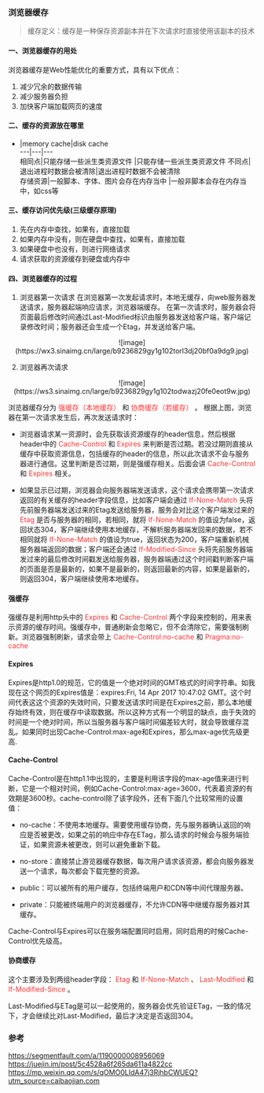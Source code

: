 ### 浏览器缓存
> 缓存定义：缓存是一种保存资源副本并在下次请求时直接使用该副本的技术

#### 一、浏览器缓存的用处
浏览器缓存是Web性能优化的重要方式，具有以下优点：  
1. 减少冗余的数据传输
2. 减少服务器负担
3. 加快客户端加载网页的速度

#### 二、缓存的资源放在哪里  
-  |memory cache|disk cache   
---|---|---  
相同点|只能存储一些派生类资源文件 |只能存储一些派生类资源文件
不同点|退出进程时数据会被清除|退出进程时数据不会被清除  
存储资源|一般脚本、字体、图片会存在内存当中	|一般非脚本会存在内存当中，如css等  

#### 三、缓存访问优先级(三级缓存原理)
1. 先在内存中查找，如果有，直接加载  
2. 如果内存中没有，则在硬盘中查找，如果有，直接加载  
3. 如果硬盘中也没有，则进行网络请求  
4. 请求获取的资源缓存到硬盘或内存中


#### 四、浏览器缓存的过程 
1. 浏览器第一次请求 
在浏览器第一次发起请求时，本地无缓存，向web服务器发送请求，服务器起端响应请求，浏览器端缓存。 
在第一次请求时，服务器会将页面最后修改时间通过Last-Modified标识由服务器发送给客户端，客户端记录修改时间；服务器还会生成一个Etag，并发送给客户端。  
<div  align="center">  
![image](https://wx3.sinaimg.cn/large/b9236829gy1g102torl3dj20bf0a9dg9.jpg)  
</div>

2. 浏览器再次请求  
<div  align="center">  
![image](https://ws3.sinaimg.cn/large/b9236829gy1g102todwazj20fe0eot9w.jpg)  
</div>

浏览器缓存分为<font color="#ff3333"> 强缓存（本地缓存） </font> 和<font color="#ff3333"> 协商缓存（若缓存） </font>。
根据上图，浏览器在第一次请求发生后，再次发送请求时：
+ 浏览器请求某一资源时，会先获取该资源缓存的header信息，然后根据header中的<font color="#ff3333"> Cache-Control </font>和<font color="#ff3333"> Expires </font>来判断是否过期。若没过期则直接从缓存中获取资源信息，包括缓存的header的信息，所以此次请求不会与服务器进行通信。这里判断是否过期，则是强缓存相关。后面会讲<font color="#ff3333"> Cache-Control </font>和<font color="#ff3333"> Expires </font> 相关。

+ 如果显示已过期，浏览器会向服务器端发送请求，这个请求会携带第一次请求返回的有关缓存的header字段信息，比如客户端会通过<font color="#ff3333"> If-None-Match </font>头将先前服务器端发送过来的Etag发送给服务器，服务会对比这个客户端发过来的<font color="#ff3333"> Etag </font>是否与服务器的相同，若相同，就将<font color="#ff3333"> If-None-Match </font>的值设为false，返回状态304，客户端继续使用本地缓存，不解析服务器端发回来的数据，若不相同就将<font color="#ff3333"> If-None-Match </font>的值设为true，返回状态为200，客户端重新机械服务器端返回的数据；客户端还会通过<font color="#ff3333"> If-Modified-Since </font>头将先前服务器端发过来的最后修改时间戳发送给服务器，服务器端通过这个时间戳判断客户端的页面是否是最新的，如果不是最新的，则返回最新的内容，如果是最新的，则返回304，客户端继续使用本地缓存。


#### 强缓存
强缓存是利用http头中的<font color="#ff3333"> Expires </font> 和<font color="#ff3333"> Cache-Control </font>两个字段来控制的，用来表示资源的缓存时间。强缓存中，普通刷新会忽略它，但不会清除它，需要强制刷新。浏览器强制刷新，请求会带上<font color="#ff3333"> Cache-Control:no-cache </font> 和<font color="#ff3333"> Pragma:no-cache </font>

#### Expires  
Expires是http1.0的规范，它的值是一个绝对时间的GMT格式的时间字符串。如我现在这个网页的Expires值是：expires:Fri, 14 Apr 2017 10:47:02 GMT。这个时间代表这这个资源的失效时间，只要发送请求时间是在Expires之前，那么本地缓存始终有效，则在缓存中读取数据。所以这种方式有一个明显的缺点，由于失效的时间是一个绝对时间，所以当服务器与客户端时间偏差较大时，就会导致缓存混乱。如果同时出现Cache-Control:max-age和Expires，那么max-age优先级更高.

#### Cache-Control
Cache-Control是在http1.1中出现的，主要是利用该字段的max-age值来进行判断，它是一个相对时间，例如Cache-Control:max-age=3600，代表着资源的有效期是3600秒。cache-control除了该字段外，还有下面几个比较常用的设置值：

+ no-cache：不使用本地缓存。需要使用缓存协商，先与服务器确认返回的响应是否被更改，如果之前的响应中存在ETag，那么请求的时候会与服务端验证，如果资源未被更改，则可以避免重新下载。

+ no-store：直接禁止游览器缓存数据，每次用户请求该资源，都会向服务器发送一个请求，每次都会下载完整的资源。

+ public：可以被所有的用户缓存，包括终端用户和CDN等中间代理服务器。

+ private：只能被终端用户的浏览器缓存，不允许CDN等中继缓存服务器对其缓存。  

Cache-Control与Expires可以在服务端配置同时启用，同时启用的时候Cache-Control优先级高。


#### 协商缓存
这个主要涉及到两组header字段：<font color="#ff3333"> Etag </font> 和<font color="#ff3333"> If-None-Match </font>、<font color="#ff3333"> Last-Modified </font>和<font color="#ff3333"> If-Modified-Since </font>。

Last-Modified与ETag是可以一起使用的，服务器会优先验证ETag，一致的情况下，才会继续比对Last-Modified，最后才决定是否返回304。

### 参考
<https://segmentfault.com/a/1190000008956069>  
<https://juejin.im/post/5c4528a6f265da611a4822cc>  
<https://mp.weixin.qq.com/s/qOMO0LIdA47j3RjhbCWUEQ?utm_source=caibaojian.com>  